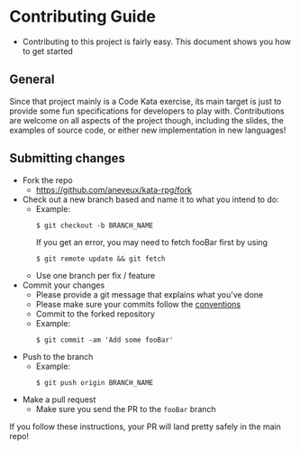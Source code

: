 # Contributing Guide

- Contributing to this project is fairly easy. This document shows you how to get started

## General

Since that project mainly is a Code Kata exercise, its main target is just to provide some fun specifications for developers to play with. Contributions are welcome on all aspects of the project though, including the slides, the examples of source code, or either new implementation in new languages!

## Submitting changes

- Fork the repo
  - <https://github.com/aneveux/kata-rpg/fork>
- Check out a new branch based and name it to what you intend to do:
  - Example:
    ````
    $ git checkout -b BRANCH_NAME
    ````
    If you get an error, you may need to fetch fooBar first by using
    ````
    $ git remote update && git fetch
    ````
  - Use one branch per fix / feature
- Commit your changes
  - Please provide a git message that explains what you've done
  - Please make sure your commits follow the [conventions](https://gist.github.com/robertpainsi/b632364184e70900af4ab688decf6f53#file-commit-message-guidelines-md)
  - Commit to the forked repository
  - Example:
    ````
    $ git commit -am 'Add some fooBar'
    ````
- Push to the branch
  - Example:
    ````
    $ git push origin BRANCH_NAME
    ````
- Make a pull request
  - Make sure you send the PR to the <code>fooBar</code> branch

If you follow these instructions, your PR will land pretty safely in the main repo!
